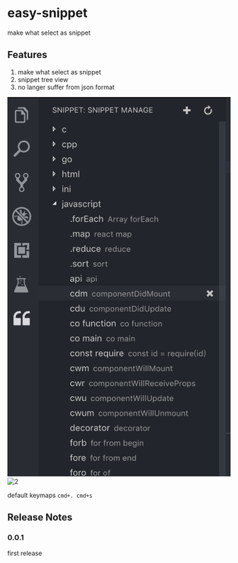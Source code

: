 # easy-snippet

make what select as snippet

## Features

1. make what select as snippet
2. snippet tree view
3. no langer suffer from json format

![1](media/screenshot.png)
![2](media/screenshot.gif)

default keymaps `cmd+. cmd+s`

## Release Notes

### 0.0.1

first release
